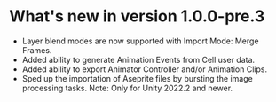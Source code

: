# What's new in version 1.0.0-pre.3

- Layer blend modes are now supported with Import Mode: Merge Frames.
- Added ability to generate Animation Events from Cell user data.
- Added ability to export Animator Controller and/or Animation Clips.
- Sped up the importation of Aseprite files by bursting the image processing tasks. Note: Only for Unity 2022.2 and newer.